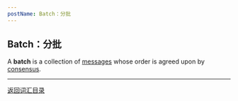 ```yaml
---
postName: Batch：分批
---
```

## Batch：分批

A **batch** is a collection of [messages](../M/messages) whose order is agreed upon by [consensus](../C/consensus).


---
[返回词汇目录](../glossary)